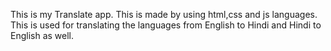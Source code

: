 This is my Translate app.
This is made by using html,css and js languages.
This is used for translating the languages from English to Hindi and Hindi to English as well.
